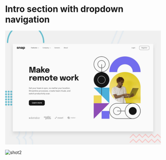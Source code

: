# Intro section with dropdown navigation

![Design preview for the Intro section with dropdown navigation coding challenge](./design/desktop-preview.jpg)

![shot2](https://user-images.githubusercontent.com/121347385/232764832-1dbb3c5d-e786-45a4-baf3-73a9acd12f58.png)
